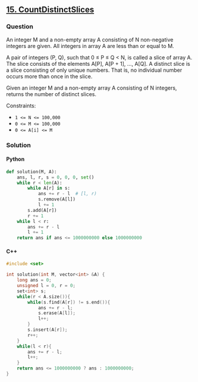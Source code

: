 ## **[15. CountDistinctSlices](https://app.codility.com/programmers/lessons/15-caterpillar_method/count_distinct_slices/)**

### Question
An integer M and a non-empty array A consisting of N non-negative integers are given. All integers in array A are less than or equal to M.

A pair of integers (P, Q), such that 0 ≤ P ≤ Q < N, is called a slice of array A. The slice consists of the elements A[P], A[P + 1], ..., A[Q]. 
A distinct slice is a slice consisting of only unique numbers. That is, no individual number occurs more than once in the slice.

Given an integer M and a non-empty array A consisting of N integers, returns the number of distinct slices.

Constraints:
- `1 <= N <= 100,000`
- `0 <= M <= 100,000`
- `0 <= A[i] <= M`

### Solution

#### Python
```python
def solution(M, A):
    ans, l, r, s = 0, 0, 0, set()
    while r < len(A):
        while A[r] in s:
            ans += r - l  # [l, r)
            s.remove(A[l])
            l += 1
        s.add(A[r])
        r += 1
    while l < r:
        ans += r - l
        l += 1
    return ans if ans <= 1000000000 else 1000000000
```

#### C++
```cpp
#include <set>

int solution(int M, vector<int> &A) {
    long ans = 0;
    unsigned l = 0, r = 0;
    set<int> s;
    while(r < A.size()){
        while(s.find(A[r]) != s.end()){
            ans += r - l;
            s.erase(A[l]);
            l++;
        }
        s.insert(A[r]);
        r++;
    }
    while(l < r){
        ans += r - l;
        l++;
    }
    return ans <= 1000000000 ? ans : 1000000000;
}
```
